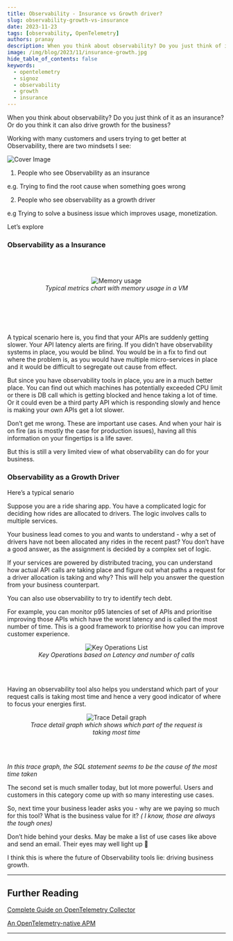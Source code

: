 ```yaml
---
title: Observability - Insurance vs Growth driver?
slug: observability-growth-vs-insurance
date: 2023-11-23
tags: [observability, OpenTelemetry]
authors: pranay
description: When you think about observability? Do you just think of it as an insurance? Or do you think of it as a growth driver? In this article, we will discuss how observability can be a growth driver for your business.
image: /img/blog/2023/11/insurance-growth.jpg
hide_table_of_contents: false
keywords:
  - opentelemetry
  - signoz
  - observability
  - growth
  - insurance
---
```


<head>
  <link rel="canonical" href="https://signoz.io/blog/observability-growth-vs-insurance/"/>
</head>

When you think about observability? Do you just think of it as an insurance? Or do you think it can also drive growth for the business?

Working with many customers and users trying to get better at Observability, there are two mindsets I see:

<!--truncate-->

![Cover Image](/img/blog/2023/11/insurance-growth.webp)

1. People who see Observability as an insurance

e.g. Trying to find the root cause when something goes wrong

2. People who see observability as a growth driver

e.g Trying to solve a business issue which improves usage, monetization.

Let’s explore

### Observability as a Insurance

<br></br>

<figure data-zoomable align='center'>
    <img className="box-shadowed-image" src="/img/blog/2023/11/memory.webp" alt="Memory usage"/>
    <figcaption><i>Typical metrics chart with memory usage in a VM</i></figcaption>
</figure>
<br></br>
<br></br>

A typical scenario here is, you find that your APIs are suddenly getting slower. Your API latency alerts are firing. If you didn’t have observability systems in place, you would be blind. You would be in a fix to find out where the problem is, as you would have multiple micro-services in place and it would be difficult to segregate out cause from effect.

But since you have observability tools in place, you are in a much better place. You can find out which machines has potentially exceeded CPU limit or there is DB call which is getting blocked and hence taking a lot of time. Or it could even be a third party API which is responding slowly and hence is making your own APIs get a lot slower.

Don’t get me wrong. These are important use cases. And when your hair is on fire (as is mostly the case for production issues), having all this information on your fingertips is a life saver.

But this is still a very limited view of what observability can do for your business.

### Observability as a Growth Driver

Here’s a typical senario

Suppose you are a ride sharing app. You have a complicated logic for deciding how rides are allocated to drivers. The logic involves calls to multiple services.

Your business lead comes to you and wants to understand - why a set of drivers have not been allocated any rides in the recent past? You don’t have a good answer, as the assignment is decided by a complex set of logic.

If your services are powered by distributed tracing, you can understand how actual API calls are taking place and figure out what paths a request for a driver allocation is taking and why? This will help you answer the question from your business counterpart.

You can also use observability to try to identify tech debt.

For example, you can monitor p95 latencies of set of APIs and prioritise improving those APIs which have the worst latency and is called the most number of time. This is a good framework to prioritise how you can improve customer experience.

<figure data-zoomable align='center'>
    <img className="box-shadowed-image" src="/img/blog/2023/11/key-operations.webp" alt="Key Operations List"/>
    <figcaption><i>Key Operations based on Latency and number of calls</i></figcaption>
</figure>

<br></br>

Having an observability tool also helps you understand which part of your request calls is taking most time and hence a very good indicator of where to focus your energies first.

<figure data-zoomable align='center'>
    <img className="box-shadowed-image" src="/img/blog/2023/11/trace-detail.webp" alt="Trace Detail graph"/>
    <figcaption><i>Trace detail graph which shows which part of the request is taking most time</i></figcaption>
</figure>

<br></br>

_In this trace graph, the SQL statement seems to be the cause of the most time taken_

The second set is much smaller today, but lot more powerful. Users and customers in this category come up with so many interesting use cases.

So, next time your business leader asks you - why are we paying so much for this tool? What is the business value for it? _( I know, those are always the tough ones)_

Don’t hide behind your desks. May be make a list of use cases like above and send an email. Their eyes may well light up 🙂

I think this is where the future of Observability tools lie: driving business growth.

---

## Further Reading

[Complete Guide on OpenTelemetry Collector](https://signoz.io/blog/opentelemetry-collector-complete-guide/)

[An OpenTelemetry-native APM](https://signoz.io/blog/opentelemetry-apm/)

---
